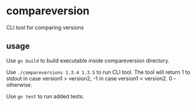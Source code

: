 # compareversion
CLI tool for comparing versions

## usage
Use `go build` to build executable inside compareversion directory.

Use `./compareversions 1.3.4 1.3.5` to run CLI tool.
The tool will return 1 to stdout in case version1 > version2, -1 in case
version1 < version2. 0 - otherwise.

Use `go test` to run added tests.